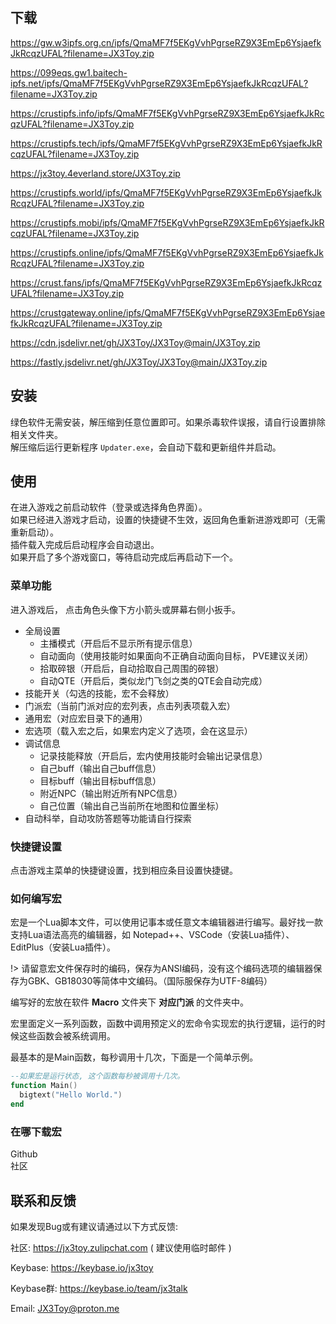 ## 下载

<https://gw.w3ipfs.org.cn/ipfs/QmaMF7f5EKgVvhPgrseRZ9X3EmEp6YsjaefkJkRcqzUFAL?filename=JX3Toy.zip>

<https://099eqs.gw1.baitech-ipfs.net/ipfs/QmaMF7f5EKgVvhPgrseRZ9X3EmEp6YsjaefkJkRcqzUFAL?filename=JX3Toy.zip>

<https://crustipfs.info/ipfs/QmaMF7f5EKgVvhPgrseRZ9X3EmEp6YsjaefkJkRcqzUFAL?filename=JX3Toy.zip>

<https://crustipfs.tech/ipfs/QmaMF7f5EKgVvhPgrseRZ9X3EmEp6YsjaefkJkRcqzUFAL?filename=JX3Toy.zip>

<https://jx3toy.4everland.store/JX3Toy.zip>

<https://crustipfs.world/ipfs/QmaMF7f5EKgVvhPgrseRZ9X3EmEp6YsjaefkJkRcqzUFAL?filename=JX3Toy.zip>

<https://crustipfs.mobi/ipfs/QmaMF7f5EKgVvhPgrseRZ9X3EmEp6YsjaefkJkRcqzUFAL?filename=JX3Toy.zip>

<https://crustipfs.online/ipfs/QmaMF7f5EKgVvhPgrseRZ9X3EmEp6YsjaefkJkRcqzUFAL?filename=JX3Toy.zip>

<https://crust.fans/ipfs/QmaMF7f5EKgVvhPgrseRZ9X3EmEp6YsjaefkJkRcqzUFAL?filename=JX3Toy.zip>

<https://crustgateway.online/ipfs/QmaMF7f5EKgVvhPgrseRZ9X3EmEp6YsjaefkJkRcqzUFAL?filename=JX3Toy.zip>

<https://cdn.jsdelivr.net/gh/JX3Toy/JX3Toy@main/JX3Toy.zip>

<https://fastly.jsdelivr.net/gh/JX3Toy/JX3Toy@main/JX3Toy.zip>

## 安装
绿色软件无需安装，解压缩到任意位置即可。如果杀毒软件误报，请自行设置排除相关文件夹。  
解压缩后运行更新程序 `Updater.exe`，会自动下载和更新组件并启动。

## 使用
在进入游戏之前启动软件（登录或选择角色界面）。  
如果已经进入游戏才启动，设置的快捷键不生效，返回角色重新进游戏即可（无需重新启动）。  
插件载入完成后启动程序会自动退出。  
如果开启了多个游戏窗口，等待启动完成后再启动下一个。  

### 菜单功能
进入游戏后， 点击角色头像下方小箭头或屏幕右侧小扳手。

- 全局设置
  - 主播模式（开启后不显示所有提示信息）
  - 自动面向（使用技能时如果面向不正确自动面向目标， PVE建议关闭）
  - 拾取碎银（开启后，自动拾取自己周围的碎银）
  - 自动QTE（开启后，类似龙门飞剑之类的QTE会自动完成）
- 技能开关（勾选的技能，宏不会释放）
- 门派宏（当前门派对应的宏列表，点击列表项载入宏）
- 通用宏（对应宏目录下的通用）
- 宏选项（载入宏之后，如果宏内定义了选项，会在这显示）
- 调试信息
  - 记录技能释放（开启后，宏内使用技能时会输出记录信息）
  - 自己buff（输出自己buff信息）
  - 目标buff（输出目标buff信息）
  - 附近NPC（输出附近所有NPC信息）
  - 自己位置（输出自己当前所在地图和位置坐标）
- 自动科举，自动攻防答题等功能请自行探索

### 快捷键设置
点击游戏主菜单的快捷键设置，找到相应条目设置快捷键。

### 如何编写宏
宏是一个Lua脚本文件，可以使用记事本或任意文本编辑器进行编写。最好找一款支持Lua语法高亮的编辑器，如 Notepad++、VSCode（安装Lua插件）、EditPlus（安装Lua插件）。

!> 请留意宏文件保存时的编码，保存为ANSI编码，没有这个编码选项的编辑器保存为GBK、GB18030等简体中文编码。（国际服保存为UTF-8编码）

编写好的宏放在软件 **Macro** 文件夹下 **对应门派** 的文件夹中。

宏里面定义一系列函数，函数中调用预定义的宏命令实现宏的执行逻辑，运行的时候这些函数会被系统调用。

最基本的是Main函数，每秒调用十几次，下面是一个简单示例。
```lua
--如果宏是运行状态, 这个函数每秒被调用十几次。
function Main()
  bigtext("Hello World.")
end
```

### 在哪下载宏
Github  
社区  

## 联系和反馈
如果发现Bug或有建议请通过以下方式反馈:

社区: <https://jx3toy.zulipchat.com> ( 建议使用临时邮件 )

Keybase: <https://keybase.io/jx3toy>

Keybase群: <https://keybase.io/team/jx3talk>

Email: <JX3Toy@proton.me>
